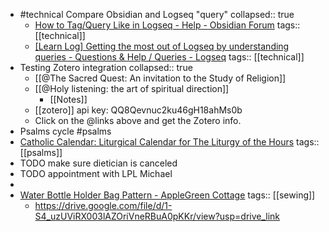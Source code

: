 - #technical Compare Obsidian and Logseq "query"
  collapsed:: true
	- [How to Tag/Query Like in Logseq - Help - Obsidian Forum](https://forum.obsidian.md/t/how-to-tag-query-like-in-logseq/65539/6)
	  tags:: [[technical]]
	- [[Learn Log] Getting the most out of Logseq by understanding queries - Questions & Help / Queries - Logseq](https://discuss.logseq.com/t/learn-log-getting-the-most-out-of-logseq-by-understanding-queries/8831/2)
	  tags:: [[technical]]
- Testing Zotero integration
  collapsed:: true
	- [[@The Sacred Quest: An invitation to the Study of Religion]]
	- [[@Holy listening: the art of spiritual direction]]
		- [[Notes]]
	- [[zotero]] api key: QQ8Qevnuc2ku46gH18ahMs0b
	- Click on the @links above and get the Zotero info.
- Psalms cycle #psalms
- [Catholic Calendar: Liturgical Calendar for The Liturgy of the Hours](https://www.rosaryshop.com/calendar.php?srsltid=AfmBOoqqzD0dzJwmi5dH0TDUJLvtXUkXmzlcHxGrEkNU6IfzO0VjHz9_)
  tags:: [[psalms]]
- TODO make sure dietician is canceled
- TODO appointment with LPL Michael
-
- [Water Bottle Holder Bag Pattern - AppleGreen Cottage](https://www.applegreencottage.com/water-bottle-holder-bag-pattern/?utm_source=convertkit&utm_medium=email&utm_campaign=%F0%9F%92%99+This+FREE+Bag+pattern+will+%F0%9F%92%99%F0%9F%A9%B5-+keep+you+hydrated%21+++-+17889617)
  tags:: [[sewing]]
	- https://drive.google.com/file/d/1-S4_uzUViRX003lAZOriVneRBuA0pKKr/view?usp=drive_link